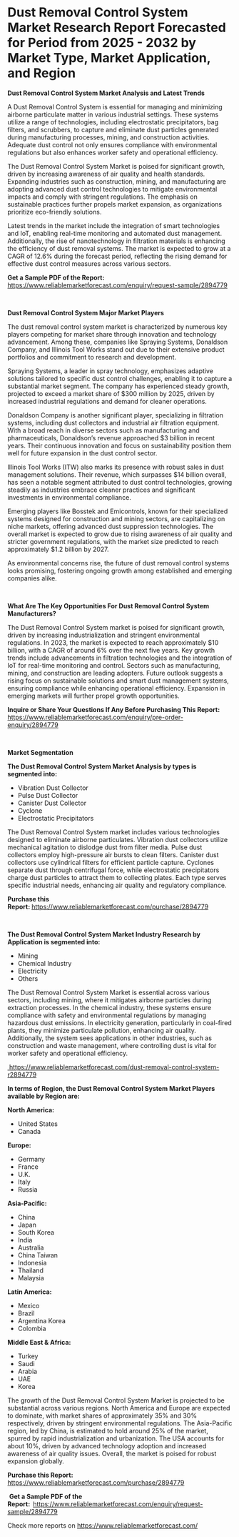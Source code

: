 <p><h1>Dust Removal Control System Market Research Report Forecasted for Period from 2025 -  2032 by Market Type, Market Application, and Region</h1></p><p><strong>Dust Removal Control System Market Analysis and Latest Trends</strong></p>
<p><p>A Dust Removal Control System is essential for managing and minimizing airborne particulate matter in various industrial settings. These systems utilize a range of technologies, including electrostatic precipitators, bag filters, and scrubbers, to capture and eliminate dust particles generated during manufacturing processes, mining, and construction activities. Adequate dust control not only ensures compliance with environmental regulations but also enhances worker safety and operational efficiency.</p><p>The Dust Removal Control System Market is poised for significant growth, driven by increasing awareness of air quality and health standards. Expanding industries such as construction, mining, and manufacturing are adopting advanced dust control technologies to mitigate environmental impacts and comply with stringent regulations. The emphasis on sustainable practices further propels market expansion, as organizations prioritize eco-friendly solutions.</p><p>Latest trends in the market include the integration of smart technologies and IoT, enabling real-time monitoring and automated dust management. Additionally, the rise of nanotechnology in filtration materials is enhancing the efficiency of dust removal systems. The market is expected to grow at a CAGR of 12.6% during the forecast period, reflecting the rising demand for effective dust control measures across various sectors.</p></p>
<p><strong>Get a Sample PDF of the Report:&nbsp;</strong> <a href="https://www.reliablemarketforecast.com/enquiry/request-sample/2894779?utm_campaign=3299&utm_medium=2&utm_source=Github&utm_content=ia&utm_term=15032025&utm_id=dust-removal-control-system">https://www.reliablemarketforecast.com/enquiry/request-sample/2894779</a></p>
<p>&nbsp;</p>
<p><strong>Dust Removal Control System Major Market Players</strong></p>
<p><p>The dust removal control system market is characterized by numerous key players competing for market share through innovation and technology advancement. Among these, companies like Spraying Systems, Donaldson Company, and Illinois Tool Works stand out due to their extensive product portfolios and commitment to research and development.</p><p>Spraying Systems, a leader in spray technology, emphasizes adaptive solutions tailored to specific dust control challenges, enabling it to capture a substantial market segment. The company has experienced steady growth, projected to exceed a market share of $300 million by 2025, driven by increased industrial regulations and demand for cleaner operations.</p><p>Donaldson Company is another significant player, specializing in filtration systems, including dust collectors and industrial air filtration equipment. With a broad reach in diverse sectors such as manufacturing and pharmaceuticals, Donaldson’s revenue approached $3 billion in recent years. Their continuous innovation and focus on sustainability position them well for future expansion in the dust control sector.</p><p>Illinois Tool Works (ITW) also marks its presence with robust sales in dust management solutions. Their revenue, which surpasses $14 billion overall, has seen a notable segment attributed to dust control technologies, growing steadily as industries embrace cleaner practices and significant investments in environmental compliance.</p><p>Emerging players like Bosstek and Emicontrols, known for their specialized systems designed for construction and mining sectors, are capitalizing on niche markets, offering advanced dust suppression technologies. The overall market is expected to grow due to rising awareness of air quality and stricter government regulations, with the market size predicted to reach approximately $1.2 billion by 2027. </p><p>As environmental concerns rise, the future of dust removal control systems looks promising, fostering ongoing growth among established and emerging companies alike.</p></p>
<p>&nbsp;</p>
<p><strong>What Are The Key Opportunities For Dust Removal Control System Manufacturers?</strong></p>
<p><p>The Dust Removal Control System market is poised for significant growth, driven by increasing industrialization and stringent environmental regulations. In 2023, the market is expected to reach approximately $10 billion, with a CAGR of around 6% over the next five years. Key growth trends include advancements in filtration technologies and the integration of IoT for real-time monitoring and control. Sectors such as manufacturing, mining, and construction are leading adopters. Future outlook suggests a rising focus on sustainable solutions and smart dust management systems, ensuring compliance while enhancing operational efficiency. Expansion in emerging markets will further propel growth opportunities.</p></p>
<p><strong>Inquire or Share Your Questions If Any Before Purchasing This Report:</strong> <a href="https://www.reliablemarketforecast.com/enquiry/pre-order-enquiry/2894779?utm_campaign=3299&utm_medium=2&utm_source=Github&utm_content=ia&utm_term=15032025&utm_id=dust-removal-control-system">https://www.reliablemarketforecast.com/enquiry/pre-order-enquiry/2894779</a></p>
<p>&nbsp;</p>
<p><strong>Market Segmentation</strong></p>
<p><strong>The Dust Removal Control System Market Analysis by types is segmented into:</strong></p>
<p><ul><li> Vibration Dust Collector</li><li>Pulse Dust Collector</li><li>Canister Dust Collector</li><li>Cyclone</li><li>Electrostatic Precipitators </li></ul></p>
<p><p>The Dust Removal Control System market includes various technologies designed to eliminate airborne particulates. Vibration dust collectors utilize mechanical agitation to dislodge dust from filter media. Pulse dust collectors employ high-pressure air bursts to clean filters. Canister dust collectors use cylindrical filters for efficient particle capture. Cyclones separate dust through centrifugal force, while electrostatic precipitators charge dust particles to attract them to collecting plates. Each type serves specific industrial needs, enhancing air quality and regulatory compliance.</p></p>
<p><strong>Purchase this Report:&nbsp;</strong><a href="https://www.reliablemarketforecast.com/purchase/2894779?utm_campaign=3299&utm_medium=2&utm_source=Github&utm_content=ia&utm_term=15032025&utm_id=dust-removal-control-system">https://www.reliablemarketforecast.com/purchase/2894779</a></p>
<p>&nbsp;</p>
<p><strong>The Dust Removal Control System Market Industry Research by Application is segmented into:</strong></p>
<p><ul><li> Mining</li><li>Chemical Industry</li><li>Electricity</li><li>Others </li></ul></p>
<p><p>The Dust Removal Control System Market is essential across various sectors, including mining, where it mitigates airborne particles during extraction processes. In the chemical industry, these systems ensure compliance with safety and environmental regulations by managing hazardous dust emissions. In electricity generation, particularly in coal-fired plants, they minimize particulate pollution, enhancing air quality. Additionally, the system sees applications in other industries, such as construction and waste management, where controlling dust is vital for worker safety and operational efficiency.</p></p>
<p><a href="https://www.reliablemarketforecast.com/dust-removal-control-system-r2894779?utm_campaign=3299&utm_medium=2&utm_source=Github&utm_content=ia&utm_term=15032025&utm_id=dust-removal-control-system">&nbsp;https://www.reliablemarketforecast.com/dust-removal-control-system-r2894779</a></p>
<p><strong>In terms of Region, the Dust Removal Control System Market Players available by Region are:</strong></p>
<p>
    <p> <strong> North America: </strong>
        <ul>
            <li>United States</li>
            <li>Canada</li>
        </ul>
        </p> 
    <p> <strong> Europe: </strong>
        <ul>
            <li>Germany</li>
            <li>France</li>
            <li>U.K.</li>
            <li>Italy</li>
            <li>Russia</li>
        </ul>
        </p> 
    <p> <strong> Asia-Pacific: </strong>
        <ul>
            <li>China</li>
            <li>Japan</li>
            <li>South Korea</li>
            <li>India</li>
            <li>Australia</li>
            <li>China Taiwan</li>
            <li>Indonesia</li>
            <li>Thailand</li>
            <li>Malaysia</li>
        </ul>
        </p> 
    <p> <strong> Latin America: </strong>
        <ul>
            <li>Mexico</li>
            <li>Brazil</li>
            <li>Argentina Korea</li>
            <li>Colombia</li>
        </ul>
        </p> 
    <p> <strong> Middle East & Africa: </strong>
        <ul>
            <li>Turkey</li>
            <li>Saudi</li>
            <li>Arabia</li>
            <li>UAE</li>
            <li>Korea</li>
        </ul>
    </p>
    </p>
<p><p>The growth of the Dust Removal Control System Market is projected to be substantial across various regions. North America and Europe are expected to dominate, with market shares of approximately 35% and 30% respectively, driven by stringent environmental regulations. The Asia-Pacific region, led by China, is estimated to hold around 25% of the market, spurred by rapid industrialization and urbanization. The USA accounts for about 10%, driven by advanced technology adoption and increased awareness of air quality issues. Overall, the market is poised for robust expansion globally.</p></p>
<p><strong>Purchase this Report: </strong><a href="https://www.reliablemarketforecast.com/purchase/2894779?utm_campaign=3299&utm_medium=2&utm_source=Github&utm_content=ia&utm_term=15032025&utm_id=dust-removal-control-system">https://www.reliablemarketforecast.com/purchase/2894779</a></p>
<p>&nbsp;<strong>Get a Sample PDF of the Report:&nbsp;&nbsp;</strong><a href="https://www.reliablemarketforecast.com/enquiry/request-sample/2894779?utm_campaign=3299&utm_medium=2&utm_source=Github&utm_content=ia&utm_term=15032025&utm_id=dust-removal-control-system">https://www.reliablemarketforecast.com/enquiry/request-sample/2894779</a></p>
<p><strong></strong></p>
<p>Check more reports on <a href="https://www.reliablemarketforecast.com/?utm_campaign=3299&utm_medium=2&utm_source=Github&utm_content=ia&utm_term=15032025&utm_id=dust-removal-control-system">https://www.reliablemarketforecast.com/</a></p>